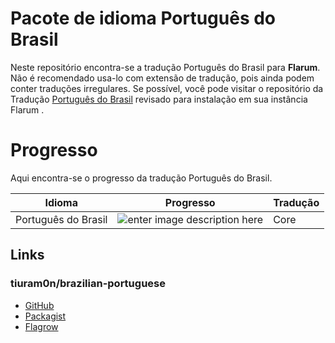 # Pacote de idioma Português do Brasil

Neste repositório encontra-se a tradução Português do Brasil para   **Flarum**. Não é recomendado usa-lo com extensão de tradução, pois ainda podem conter traduções irregulares. Se possível, você pode visitar o repositório da Tradução [Português do Brasil](https://github.com/tiuram0n/brazilian-portuguese) revisado para instalação em sua instância Flarum .


# Progresso

Aqui encontra-se o progresso da tradução Português do Brasil.  


|Idioma                |Progresso                          |Tradução                         |
|----------------|-------------------------------|-----------------------------|
|Português do Brasil|![enter image description here](https://gitlocalize.com/repo/3803/pt-BR/badge.svg)            |Core          |



## Links

### tiuram0n/brazilian-portuguese

- [GitHub](https://github.com/tiuram0n/brazilian-portuguese "GitHub")
- [Packagist](https://packagist.org/packages/tiu-ram0n/brazilian-portuguese "Packagist")
- [Flagrow](https://flagrow.io/extensions/tiu-ram0n/brazilian-portuguese "Flarow")

